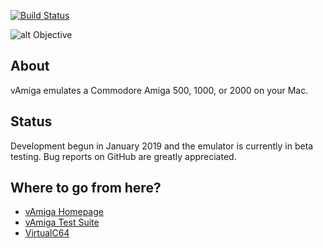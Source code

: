 [![Build Status](https://travis-ci.org/dirkwhoffmann/vAmiga.svg?branch=master)](https://travis-ci.org/dirkwhoffmann/vAmiga)

![alt Objective](http://www.dirkwhoffmann.de/software/images/banner-va.jpg)

## About

vAmiga emulates a Commodore Amiga 500, 1000, or 2000 on your Mac.

## Status

Development begun in January 2019 and the emulator is currently in beta testing. Bug reports on GitHub are greatly appreciated.
   
## Where to go from here?

- [vAmiga Homepage](http://www.dirkwhoffmann.de/software/vamiga.html)
- [vAmiga Test Suite](https://github.com/dirkwhoffmann/vAmigaTS)
- [VirtualC64](https://github.com/dirkwhoffmann/VirtualC64)
